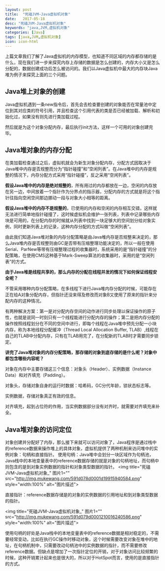 ```yaml
---
layout: post
title:  "死磕JVM-Java虚拟机对象"
date:   2017-05-18
desc: "死磕JVM-Java虚拟机对象"
keywords: "java,JVM,虚拟机对象"
categories: [Java]
tags: [java,JVM,虚拟机对象]
icon: icon-html
---
```


上篇文章我们了解了Java虚拟机的内存模型，也知道不同区域的内存都存储的是什么，现在我们进一步来探究内存上存储的数据是怎么创建的，内存大小又是怎么分配的，数据创建成功后怎么被访问的。我们以Java虚拟机中最大的内存块Java堆为例子来探究上面的三个问题。

## **Java堆上对象的创建**

Java虚拟机遇到一条new指令后，首先会去检查要创建的对象能否在常量池中定位到其对应类的符号引用，并且检查这个引用代表的类是否已经被加载、解析和初始化过，如果没有则先进行类加载过程。

然后就是为这个对象分配内存，最后执行init方法，这样一个可用的对象创建完毕。
## **Java堆对象的内存分配**
在类加载检查通过之后，虚拟机就会为新生对象分配内存，分配方式因取决于Java堆中内存是否规整而分为“指针碰撞”和“空闲列表”。在Java堆中的内存是规整的情况下，内存分配方式采用“指针碰撞”，反之采用“空闲列表”。

**假设Java堆中的内存是绝对规整的**，所有用过的内存都放在一边，空闲的内存放在另一边，中间放着一个指针作为分界点的指示器，分配内存的方式就是将这个指针往指向空闲空间那边挪动一段与对象大小相等的距离。

**假设Java堆中的内存不是规整的**，已使用的内存和空闲的内存相互交错，这样就无法进行简单地指针碰撞了，这时候虚拟机会维护一张列表，列表中记录哪些内存块是可用的，在分配内存的时候就从列表中找到一块足够大的空间划分给对象实例，同时更新列表上的记录，这种内存分配的方式叫做“空闲列表”。

由此我们知道Java堆对象的内存分配策略是由Java堆内存是否规整来决定的，那么Java堆内存是否规整则由GC是否带有压缩整理功能决定的，所以一般在使用Serial、ParNew等带有压缩整理过程的收集器时，系统采用的是“指针碰撞”的分配策略，在使用CMS这种基于Mark-Sweep算法的收集器时，采用的是“空闲列表”的方式。

**由于Java堆是线程共享的，那么内存的分配在线程并发的情况下如何保证线程安全呢？**

不管采用哪种内存分配策略，在多线程下进行Java堆内存分配的时候，可能存在正在给A对象分配内存，但指针还没来得及修改而对象B又使用了原来的指针来分配内存的这种情况。

有两种解决方案：第一是对分配内存空间的动作进行同步处理以保证操作的原子性，也就是说同一时刻只有一个线程能进行分配内存的操作；第二是把内存分配的操作按照线程划分在不同的空间中进行，即每个线程在Java堆中预先分配一小块内存，称为本地线程分配缓冲（Thread Local Allocation Buffer, TLAB）,线程在自己的TLAB中分配内存，只有在TLAB用完了，在分配新的TLAB时才需要同步锁定。

**讲完了Java堆对象的内存分配策略，那存储的对象到底存储的是什么呢？对象中都包含哪些内容呢？**

对象在内存中主要存储这三个信息：对象头（Header）、实例数据（Instance Data）和对齐填充（Padding）。

对象头，存储对象自身的运行时数据：哈希码，GC分代年龄，锁状态标志等。

实例数据，存储对象真正有效的信息。

对齐填充，起到占位符的作用，当实例数据部分没有对齐时，就需要对齐填充来补全。

## **Java堆对象的访问定位**

对象创建并分配好了内存，那么接下来就可以访问对象了，Java程序是通过栈中的reference数据来操作堆上的具体对象，虚拟机提供了两种机制来访问堆中的实例对象：句柄和直接指针。
使用句柄：Java堆中会划分一块区域作为句柄池，Java栈中的本地变量表中的reference数据存储的就是对象的句柄地址，而句柄中则包含的是到对象实例数据的指针和对象类型数据的指针。
<img title="死磕JVM-Java虚拟机对象_" 图片1="" src="http://img.mukewang.com/591d078d0001d19915940584.png" style="width:100%" alt="图片描述">

直接指针：reference数据存储是的对象的实例数据的引用地址和到对象类型数据的指针。

<img title="死磕JVM-Java虚拟机对象_" 图片1="" src="http://img.mukewang.com/591d079d0001210016240586.png" style="width:100%" alt="图片描述">

使用句柄的好处是Java栈中的本地变量表中的reference数据是相对稳定的，不需要经常变动，比如在执行GC操作时移动对象，这个时候需要改变对象在堆中的地址，在句柄机制中，只需要改动句柄池中的实例数据的指针，而不需要修改reference数据。但缺点是增加了一次指针定位的开销，对于对象访问比较频繁的时候，这种开销累计起来也是很大的，所以对于HotSpot而言，使用的是直接指针的方式。

